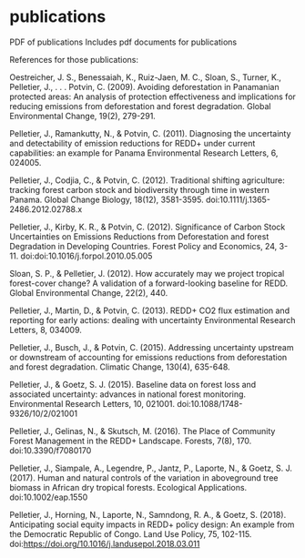 # publications
PDF of publications
Includes pdf documents for publications

References for those publications:

Oestreicher, J. S., Benessaiah, K., Ruiz-Jaen, M. C., Sloan, S., Turner, K., Pelletier, J., . . . Potvin, C. (2009). Avoiding deforestation in Panamanian protected areas: An analysis of protection effectiveness and implications for reducing emissions from deforestation and forest degradation. Global Environmental Change, 19(2), 279-291. 

Pelletier, J., Ramankutty, N., & Potvin, C. (2011). Diagnosing the uncertainty and detectability of emission reductions for REDD+ under current capabilities: an example for Panama Environmental Research Letters, 6, 024005. 

Pelletier, J., Codjia, C., & Potvin, C. (2012). Traditional shifting agriculture: tracking forest carbon stock and biodiversity through time in western Panama. Global Change Biology, 18(12), 3581-3595. doi:10.1111/j.1365-2486.2012.02788.x

Pelletier, J., Kirby, K. R., & Potvin, C. (2012). Significance of Carbon Stock Uncertainties on Emissions Reductions from Deforestation and forest Degradation in Developing Countries. Forest Policy and Economics, 24, 3-11. doi:doi:10.1016/j.forpol.2010.05.005

Sloan, S. P., & Pelletier, J. (2012). How accurately may we project tropical forest-cover change? A validation of a forward-looking baseline for REDD. Global Environmental Change, 22(2), 440. 

Pelletier, J., Martin, D., & Potvin, C. (2013). REDD+ CO2 flux estimation and reporting for early actions: dealing with uncertainty Environmental Research Letters, 8, 034009. 

Pelletier, J., Busch, J., & Potvin, C. (2015). Addressing uncertainty upstream or downstream of accounting for emissions reductions from deforestation and forest degradation. Climatic Change, 130(4), 635-648. 

Pelletier, J., & Goetz, S. J. (2015). Baseline data on forest loss and associated uncertainty: advances in national forest monitoring. Environmental Research Letters, 10, 021001. doi:10.1088/1748-9326/10/2/021001

Pelletier, J., Gelinas, N., & Skutsch, M. (2016). The Place of Community Forest Management in the REDD+ Landscape. Forests, 7(8), 170. doi:10.3390/f7080170

Pelletier, J., Siampale, A., Legendre, P., Jantz, P., Laporte, N., & Goetz, S. J. (2017). Human and natural controls of the variation in aboveground tree biomass in African dry tropical forests. Ecological Applications. doi:10.1002/eap.1550

Pelletier, J., Horning, N., Laporte, N., Samndong, R. A., & Goetz, S. (2018). Anticipating social equity impacts in REDD+ policy design: An example from the Democratic Republic of Congo. Land Use Policy, 75, 102-115. doi:https://doi.org/10.1016/j.landusepol.2018.03.011
